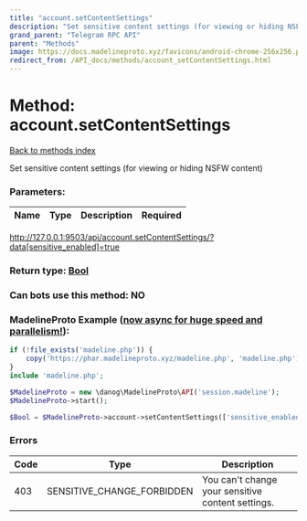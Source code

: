 ```yaml
---
title: "account.setContentSettings"
description: "Set sensitive content settings (for viewing or hiding NSFW content)"
grand_parent: "Telegram RPC API"
parent: "Methods"
image: https://docs.madelineproto.xyz/favicons/android-chrome-256x256.png
redirect_from: /API_docs/methods/account_setContentSettings.html
---
```

# Method: account.setContentSettings
[Back to methods index](index.html)



Set sensitive content settings (for viewing or hiding NSFW content)

### Parameters:

| Name     |    Type       | Description | Required |
|----------|---------------|-------------|----------|
http://127.0.0.1:9503/api/account.setContentSettings/?data[sensitive_enabled]=true

### Return type: [Bool](/API_docs/types/Bool.html)

### Can bots use this method: **NO**


### MadelineProto Example ([now async for huge speed and parallelism!](https://docs.madelineproto.xyz/docs/ASYNC.html)):


```php
if (!file_exists('madeline.php')) {
    copy('https://phar.madelineproto.xyz/madeline.php', 'madeline.php');
}
include 'madeline.php';

$MadelineProto = new \danog\MadelineProto\API('session.madeline');
$MadelineProto->start();

$Bool = $MadelineProto->account->setContentSettings(['sensitive_enabled' => Bool, ]);
```

### Errors

| Code | Type     | Description   |
|------|----------|---------------|
|403|SENSITIVE_CHANGE_FORBIDDEN|You can't change your sensitive content settings.|


